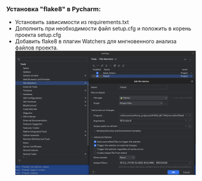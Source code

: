 ### Установка "flake8" в Pycharm:

- Установить зависимости из requirements.txt
- Дополнить при необходимости файл setup.cfg и положить в корень проекта setup.cfg
- Добавить flake8 в плагин Watchers для мнгновенного анализа файлов проекта.
![flake8_watchers.png](img%2Fflake8_watchers.png)